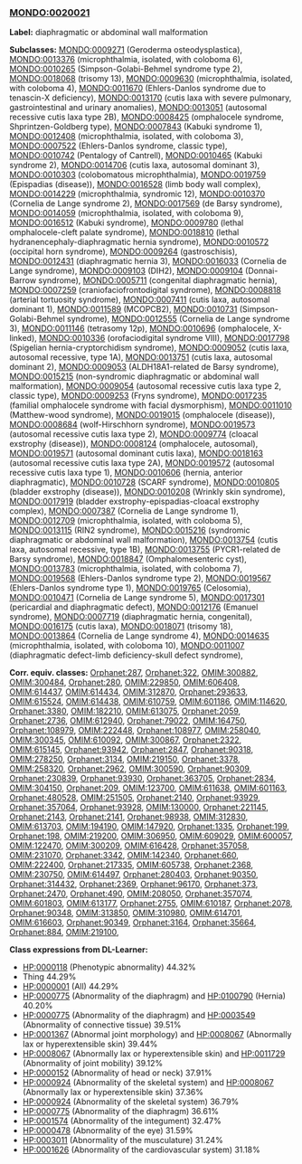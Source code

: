 
### [MONDO:0020021](http://purl.obolibrary.org/obo/MONDO_0020021)
**Label:** diaphragmatic or abdominal wall malformation

**Subclasses:** [MONDO:0009271](http://purl.obolibrary.org/obo/MONDO_0009271) (Geroderma osteodysplastica), [MONDO:0013376](http://purl.obolibrary.org/obo/MONDO_0013376) (microphthalmia, isolated, with coloboma 6), [MONDO:0010265](http://purl.obolibrary.org/obo/MONDO_0010265) (Simpson-Golabi-Behmel syndrome type 2), [MONDO:0018068](http://purl.obolibrary.org/obo/MONDO_0018068) (trisomy 13), [MONDO:0009630](http://purl.obolibrary.org/obo/MONDO_0009630) (microphthalmia, isolated, with coloboma 4), [MONDO:0011670](http://purl.obolibrary.org/obo/MONDO_0011670) (Ehlers-Danlos syndrome due to tenascin-X deficiency), [MONDO:0013170](http://purl.obolibrary.org/obo/MONDO_0013170) (cutis laxa with severe pulmonary, gastrointestinal and urinary anomalies), [MONDO:0013051](http://purl.obolibrary.org/obo/MONDO_0013051) (autosomal recessive cutis laxa type 2B), [MONDO:0008425](http://purl.obolibrary.org/obo/MONDO_0008425) (omphalocele syndrome, Shprintzen-Goldberg type), [MONDO:0007843](http://purl.obolibrary.org/obo/MONDO_0007843) (Kabuki syndrome 1), [MONDO:0012408](http://purl.obolibrary.org/obo/MONDO_0012408) (microphthalmia, isolated, with coloboma 3), [MONDO:0007522](http://purl.obolibrary.org/obo/MONDO_0007522) (Ehlers-Danlos syndrome, classic type), [MONDO:0010742](http://purl.obolibrary.org/obo/MONDO_0010742) (Pentalogy of Cantrell), [MONDO:0010465](http://purl.obolibrary.org/obo/MONDO_0010465) (Kabuki syndrome 2), [MONDO:0014706](http://purl.obolibrary.org/obo/MONDO_0014706) (cutis laxa, autosomal dominant 3), [MONDO:0010303](http://purl.obolibrary.org/obo/MONDO_0010303) (colobomatous microphthalmia), [MONDO:0019759](http://purl.obolibrary.org/obo/MONDO_0019759) (Epispadias (disease)), [MONDO:0016528](http://purl.obolibrary.org/obo/MONDO_0016528) (limb body wall complex), [MONDO:0014229](http://purl.obolibrary.org/obo/MONDO_0014229) (microphthalmia, syndromic 12), [MONDO:0010370](http://purl.obolibrary.org/obo/MONDO_0010370) (Cornelia de Lange syndrome 2), [MONDO:0017569](http://purl.obolibrary.org/obo/MONDO_0017569) (de Barsy syndrome), [MONDO:0014059](http://purl.obolibrary.org/obo/MONDO_0014059) (microphthalmia, isolated, with coloboma 9), [MONDO:0016512](http://purl.obolibrary.org/obo/MONDO_0016512) (Kabuki syndrome), [MONDO:0009780](http://purl.obolibrary.org/obo/MONDO_0009780) (lethal omphalocele-cleft palate syndrome), [MONDO:0018810](http://purl.obolibrary.org/obo/MONDO_0018810) (lethal hydranencephaly-diaphragmatic hernia syndrome), [MONDO:0010572](http://purl.obolibrary.org/obo/MONDO_0010572) (occipital horn syndrome), [MONDO:0009264](http://purl.obolibrary.org/obo/MONDO_0009264) (gastroschisis), [MONDO:0012431](http://purl.obolibrary.org/obo/MONDO_0012431) (diaphragmatic hernia 3), [MONDO:0016033](http://purl.obolibrary.org/obo/MONDO_0016033) (Cornelia de Lange syndrome), [MONDO:0009103](http://purl.obolibrary.org/obo/MONDO_0009103) (DIH2), [MONDO:0009104](http://purl.obolibrary.org/obo/MONDO_0009104) (Donnai-Barrow syndrome), [MONDO:0005711](http://purl.obolibrary.org/obo/MONDO_0005711) (congenital diaphragmatic hernia), [MONDO:0007259](http://purl.obolibrary.org/obo/MONDO_0007259) (craniofaciofrontodigital syndrome), [MONDO:0008818](http://purl.obolibrary.org/obo/MONDO_0008818) (arterial tortuosity syndrome), [MONDO:0007411](http://purl.obolibrary.org/obo/MONDO_0007411) (cutis laxa, autosomal dominant 1), [MONDO:0011589](http://purl.obolibrary.org/obo/MONDO_0011589) (MCOPCB2), [MONDO:0010731](http://purl.obolibrary.org/obo/MONDO_0010731) (Simpson-Golabi-Behmel syndrome), [MONDO:0012555](http://purl.obolibrary.org/obo/MONDO_0012555) (Cornelia de Lange syndrome 3), [MONDO:0011146](http://purl.obolibrary.org/obo/MONDO_0011146) (tetrasomy 12p), [MONDO:0010696](http://purl.obolibrary.org/obo/MONDO_0010696) (omphalocele, X-linked), [MONDO:0010336](http://purl.obolibrary.org/obo/MONDO_0010336) (orofaciodigital syndrome VIII), [MONDO:0017798](http://purl.obolibrary.org/obo/MONDO_0017798) (Spigelian hernia-cryptorchidism syndrome), [MONDO:0009052](http://purl.obolibrary.org/obo/MONDO_0009052) (cutis laxa, autosomal recessive, type 1A), [MONDO:0013751](http://purl.obolibrary.org/obo/MONDO_0013751) (cutis laxa, autosomal dominant 2), [MONDO:0009053](http://purl.obolibrary.org/obo/MONDO_0009053) (ALDH18A1-related de Barsy syndrome), [MONDO:0015215](http://purl.obolibrary.org/obo/MONDO_0015215) (non-syndromic diaphragmatic or abdominal wall malformation), [MONDO:0009054](http://purl.obolibrary.org/obo/MONDO_0009054) (autosomal recessive cutis laxa type 2, classic type), [MONDO:0009253](http://purl.obolibrary.org/obo/MONDO_0009253) (Fryns syndrome), [MONDO:0017235](http://purl.obolibrary.org/obo/MONDO_0017235) (familial omphalocele syndrome with facial dysmorphism), [MONDO:0011010](http://purl.obolibrary.org/obo/MONDO_0011010) (Matthew-wood syndrome), [MONDO:0019015](http://purl.obolibrary.org/obo/MONDO_0019015) (omphalocele (disease)), [MONDO:0008684](http://purl.obolibrary.org/obo/MONDO_0008684) (wolf-Hirschhorn syndrome), [MONDO:0019573](http://purl.obolibrary.org/obo/MONDO_0019573) (autosomal recessive cutis laxa type 2), [MONDO:0009774](http://purl.obolibrary.org/obo/MONDO_0009774) (cloacal exstrophy (disease)), [MONDO:0008124](http://purl.obolibrary.org/obo/MONDO_0008124) (omphalocele, autosomal), [MONDO:0019571](http://purl.obolibrary.org/obo/MONDO_0019571) (autosomal dominant cutis laxa), [MONDO:0018163](http://purl.obolibrary.org/obo/MONDO_0018163) (autosomal recessive cutis laxa type 2A), [MONDO:0019572](http://purl.obolibrary.org/obo/MONDO_0019572) (autosomal recessive cutis laxa type 1), [MONDO:0010606](http://purl.obolibrary.org/obo/MONDO_0010606) (hernia, anterior diaphragmatic), [MONDO:0010728](http://purl.obolibrary.org/obo/MONDO_0010728) (SCARF syndrome), [MONDO:0010805](http://purl.obolibrary.org/obo/MONDO_0010805) (bladder exstrophy (disease)), [MONDO:0010208](http://purl.obolibrary.org/obo/MONDO_0010208) (Wrinkly skin syndrome), [MONDO:0017919](http://purl.obolibrary.org/obo/MONDO_0017919) (bladder exstrophy-epispadias-cloacal exstrophy complex), [MONDO:0007387](http://purl.obolibrary.org/obo/MONDO_0007387) (Cornelia de Lange syndrome 1), [MONDO:0012709](http://purl.obolibrary.org/obo/MONDO_0012709) (microphthalmia, isolated, with coloboma 5), [MONDO:0013115](http://purl.obolibrary.org/obo/MONDO_0013115) (RIN2 syndrome), [MONDO:0015216](http://purl.obolibrary.org/obo/MONDO_0015216) (syndromic diaphragmatic or abdominal wall malformation), [MONDO:0013754](http://purl.obolibrary.org/obo/MONDO_0013754) (cutis laxa, autosomal recessive, type 1B), [MONDO:0013755](http://purl.obolibrary.org/obo/MONDO_0013755) (PYCR1-related de Barsy syndrome), [MONDO:0018847](http://purl.obolibrary.org/obo/MONDO_0018847) (Omphalomesenteric cyst), [MONDO:0013783](http://purl.obolibrary.org/obo/MONDO_0013783) (microphthalmia, isolated, with coloboma 7), [MONDO:0019568](http://purl.obolibrary.org/obo/MONDO_0019568) (Ehlers-Danlos syndrome type 2), [MONDO:0019567](http://purl.obolibrary.org/obo/MONDO_0019567) (Ehlers-Danlos syndrome type 1), [MONDO:0019765](http://purl.obolibrary.org/obo/MONDO_0019765) (Celosomia), [MONDO:0010471](http://purl.obolibrary.org/obo/MONDO_0010471) (Cornelia de Lange syndrome 5), [MONDO:0017301](http://purl.obolibrary.org/obo/MONDO_0017301) (pericardial and diaphragmatic defect), [MONDO:0012176](http://purl.obolibrary.org/obo/MONDO_0012176) (Emanuel syndrome), [MONDO:0007719](http://purl.obolibrary.org/obo/MONDO_0007719) (diaphragmatic hernia, congenital), [MONDO:0016175](http://purl.obolibrary.org/obo/MONDO_0016175) (cutis laxa), [MONDO:0018071](http://purl.obolibrary.org/obo/MONDO_0018071) (trisomy 18), [MONDO:0013864](http://purl.obolibrary.org/obo/MONDO_0013864) (Cornelia de Lange syndrome 4), [MONDO:0014635](http://purl.obolibrary.org/obo/MONDO_0014635) (microphthalmia, isolated, with coloboma 10), [MONDO:0011007](http://purl.obolibrary.org/obo/MONDO_0011007) (diaphragmatic defect-limb deficiency-skull defect syndrome), 

**Corr. equiv. classes:** [Orphanet:287](http://www.orpha.net/ORDO/Orphanet_287), [Orphanet:322](http://www.orpha.net/ORDO/Orphanet_322), [OMIM:300882](http://purl.obolibrary.org/obo/OMIM_300882), [OMIM:300484](http://purl.obolibrary.org/obo/OMIM_300484), [Orphanet:280](http://www.orpha.net/ORDO/Orphanet_280), [OMIM:229850](http://purl.obolibrary.org/obo/OMIM_229850), [OMIM:606408](http://purl.obolibrary.org/obo/OMIM_606408), [OMIM:614437](http://purl.obolibrary.org/obo/OMIM_614437), [OMIM:614434](http://purl.obolibrary.org/obo/OMIM_614434), [OMIM:312870](http://purl.obolibrary.org/obo/OMIM_312870), [Orphanet:293633](http://www.orpha.net/ORDO/Orphanet_293633), [OMIM:615524](http://purl.obolibrary.org/obo/OMIM_615524), [OMIM:614438](http://purl.obolibrary.org/obo/OMIM_614438), [OMIM:610759](http://purl.obolibrary.org/obo/OMIM_610759), [OMIM:601186](http://purl.obolibrary.org/obo/OMIM_601186), [OMIM:114620](http://purl.obolibrary.org/obo/OMIM_114620), [Orphanet:3380](http://www.orpha.net/ORDO/Orphanet_3380), [OMIM:182210](http://purl.obolibrary.org/obo/OMIM_182210), [OMIM:613075](http://purl.obolibrary.org/obo/OMIM_613075), [Orphanet:2059](http://www.orpha.net/ORDO/Orphanet_2059), [Orphanet:2736](http://www.orpha.net/ORDO/Orphanet_2736), [OMIM:612940](http://purl.obolibrary.org/obo/OMIM_612940), [Orphanet:79022](http://www.orpha.net/ORDO/Orphanet_79022), [OMIM:164750](http://purl.obolibrary.org/obo/OMIM_164750), [Orphanet:108979](http://www.orpha.net/ORDO/Orphanet_108979), [OMIM:222448](http://purl.obolibrary.org/obo/OMIM_222448), [Orphanet:108977](http://www.orpha.net/ORDO/Orphanet_108977), [OMIM:258040](http://purl.obolibrary.org/obo/OMIM_258040), [OMIM:300345](http://purl.obolibrary.org/obo/OMIM_300345), [OMIM:610092](http://purl.obolibrary.org/obo/OMIM_610092), [OMIM:300867](http://purl.obolibrary.org/obo/OMIM_300867), [Orphanet:2322](http://www.orpha.net/ORDO/Orphanet_2322), [OMIM:615145](http://purl.obolibrary.org/obo/OMIM_615145), [Orphanet:93942](http://www.orpha.net/ORDO/Orphanet_93942), [Orphanet:2847](http://www.orpha.net/ORDO/Orphanet_2847), [Orphanet:90318](http://www.orpha.net/ORDO/Orphanet_90318), [OMIM:278250](http://purl.obolibrary.org/obo/OMIM_278250), [Orphanet:3134](http://www.orpha.net/ORDO/Orphanet_3134), [OMIM:219150](http://purl.obolibrary.org/obo/OMIM_219150), [Orphanet:3378](http://www.orpha.net/ORDO/Orphanet_3378), [OMIM:258320](http://purl.obolibrary.org/obo/OMIM_258320), [Orphanet:2962](http://www.orpha.net/ORDO/Orphanet_2962), [OMIM:300590](http://purl.obolibrary.org/obo/OMIM_300590), [Orphanet:90309](http://www.orpha.net/ORDO/Orphanet_90309), [Orphanet:230839](http://www.orpha.net/ORDO/Orphanet_230839), [Orphanet:93930](http://www.orpha.net/ORDO/Orphanet_93930), [Orphanet:363705](http://www.orpha.net/ORDO/Orphanet_363705), [Orphanet:2834](http://www.orpha.net/ORDO/Orphanet_2834), [OMIM:304150](http://purl.obolibrary.org/obo/OMIM_304150), [Orphanet:209](http://www.orpha.net/ORDO/Orphanet_209), [OMIM:123700](http://purl.obolibrary.org/obo/OMIM_123700), [OMIM:611638](http://purl.obolibrary.org/obo/OMIM_611638), [OMIM:601163](http://purl.obolibrary.org/obo/OMIM_601163), [Orphanet:480528](http://www.orpha.net/ORDO/Orphanet_480528), [OMIM:251505](http://purl.obolibrary.org/obo/OMIM_251505), [Orphanet:2140](http://www.orpha.net/ORDO/Orphanet_2140), [Orphanet:93929](http://www.orpha.net/ORDO/Orphanet_93929), [Orphanet:357064](http://www.orpha.net/ORDO/Orphanet_357064), [Orphanet:93928](http://www.orpha.net/ORDO/Orphanet_93928), [OMIM:130000](http://purl.obolibrary.org/obo/OMIM_130000), [Orphanet:221145](http://www.orpha.net/ORDO/Orphanet_221145), [Orphanet:2143](http://www.orpha.net/ORDO/Orphanet_2143), [Orphanet:2141](http://www.orpha.net/ORDO/Orphanet_2141), [Orphanet:98938](http://www.orpha.net/ORDO/Orphanet_98938), [OMIM:312830](http://purl.obolibrary.org/obo/OMIM_312830), [OMIM:613703](http://purl.obolibrary.org/obo/OMIM_613703), [OMIM:194190](http://purl.obolibrary.org/obo/OMIM_194190), [OMIM:147920](http://purl.obolibrary.org/obo/OMIM_147920), [Orphanet:1335](http://www.orpha.net/ORDO/Orphanet_1335), [Orphanet:199](http://www.orpha.net/ORDO/Orphanet_199), [Orphanet:198](http://www.orpha.net/ORDO/Orphanet_198), [OMIM:219200](http://purl.obolibrary.org/obo/OMIM_219200), [OMIM:306950](http://purl.obolibrary.org/obo/OMIM_306950), [OMIM:609029](http://purl.obolibrary.org/obo/OMIM_609029), [OMIM:600057](http://purl.obolibrary.org/obo/OMIM_600057), [OMIM:122470](http://purl.obolibrary.org/obo/OMIM_122470), [OMIM:300209](http://purl.obolibrary.org/obo/OMIM_300209), [OMIM:616428](http://purl.obolibrary.org/obo/OMIM_616428), [Orphanet:357058](http://www.orpha.net/ORDO/Orphanet_357058), [OMIM:231070](http://purl.obolibrary.org/obo/OMIM_231070), [Orphanet:3342](http://www.orpha.net/ORDO/Orphanet_3342), [OMIM:142340](http://purl.obolibrary.org/obo/OMIM_142340), [Orphanet:660](http://www.orpha.net/ORDO/Orphanet_660), [OMIM:222400](http://purl.obolibrary.org/obo/OMIM_222400), [Orphanet:217335](http://www.orpha.net/ORDO/Orphanet_217335), [OMIM:605738](http://purl.obolibrary.org/obo/OMIM_605738), [Orphanet:2368](http://www.orpha.net/ORDO/Orphanet_2368), [OMIM:230750](http://purl.obolibrary.org/obo/OMIM_230750), [OMIM:614497](http://purl.obolibrary.org/obo/OMIM_614497), [Orphanet:280403](http://www.orpha.net/ORDO/Orphanet_280403), [Orphanet:90350](http://www.orpha.net/ORDO/Orphanet_90350), [Orphanet:314432](http://www.orpha.net/ORDO/Orphanet_314432), [Orphanet:2369](http://www.orpha.net/ORDO/Orphanet_2369), [Orphanet:96170](http://www.orpha.net/ORDO/Orphanet_96170), [Orphanet:373](http://www.orpha.net/ORDO/Orphanet_373), [Orphanet:2470](http://www.orpha.net/ORDO/Orphanet_2470), [Orphanet:490](http://www.orpha.net/ORDO/Orphanet_490), [OMIM:208050](http://purl.obolibrary.org/obo/OMIM_208050), [Orphanet:357074](http://www.orpha.net/ORDO/Orphanet_357074), [OMIM:601803](http://purl.obolibrary.org/obo/OMIM_601803), [OMIM:613177](http://purl.obolibrary.org/obo/OMIM_613177), [Orphanet:2755](http://www.orpha.net/ORDO/Orphanet_2755), [OMIM:610187](http://purl.obolibrary.org/obo/OMIM_610187), [Orphanet:2078](http://www.orpha.net/ORDO/Orphanet_2078), [Orphanet:90348](http://www.orpha.net/ORDO/Orphanet_90348), [OMIM:313850](http://purl.obolibrary.org/obo/OMIM_313850), [OMIM:310980](http://purl.obolibrary.org/obo/OMIM_310980), [OMIM:614701](http://purl.obolibrary.org/obo/OMIM_614701), [OMIM:616603](http://purl.obolibrary.org/obo/OMIM_616603), [Orphanet:90349](http://www.orpha.net/ORDO/Orphanet_90349), [Orphanet:3164](http://www.orpha.net/ORDO/Orphanet_3164), [Orphanet:35664](http://www.orpha.net/ORDO/Orphanet_35664), [Orphanet:884](http://www.orpha.net/ORDO/Orphanet_884), [OMIM:219100](http://purl.obolibrary.org/obo/OMIM_219100), 

**Class expressions from DL-Learner:**

- [HP:0000118](http://purl.obolibrary.org/obo/HP_0000118) (Phenotypic abnormality) 44.32%
- Thing 44.29%
- [HP:0000001](http://purl.obolibrary.org/obo/HP_0000001) (All) 44.29%
- [HP:0000775](http://purl.obolibrary.org/obo/HP_0000775) (Abnormality of the diaphragm) and [HP:0100790](http://purl.obolibrary.org/obo/HP_0100790) (Hernia) 40.20%
- [HP:0000775](http://purl.obolibrary.org/obo/HP_0000775) (Abnormality of the diaphragm) and [HP:0003549](http://purl.obolibrary.org/obo/HP_0003549) (Abnormality of connective tissue) 39.51%
- [HP:0001367](http://purl.obolibrary.org/obo/HP_0001367) (Abnormal joint morphology) and [HP:0008067](http://purl.obolibrary.org/obo/HP_0008067) (Abnormally lax or hyperextensible skin) 39.44%
- [HP:0008067](http://purl.obolibrary.org/obo/HP_0008067) (Abnormally lax or hyperextensible skin) and [HP:0011729](http://purl.obolibrary.org/obo/HP_0011729) (Abnormality of joint mobility) 39.12%
- [HP:0000152](http://purl.obolibrary.org/obo/HP_0000152) (Abnormality of head or neck) 37.91%
- [HP:0000924](http://purl.obolibrary.org/obo/HP_0000924) (Abnormality of the skeletal system) and [HP:0008067](http://purl.obolibrary.org/obo/HP_0008067) (Abnormally lax or hyperextensible skin) 37.36%
- [HP:0000924](http://purl.obolibrary.org/obo/HP_0000924) (Abnormality of the skeletal system) 36.79%
- [HP:0000775](http://purl.obolibrary.org/obo/HP_0000775) (Abnormality of the diaphragm) 36.61%
- [HP:0001574](http://purl.obolibrary.org/obo/HP_0001574) (Abnormality of the integument) 32.47%
- [HP:0000478](http://purl.obolibrary.org/obo/HP_0000478) (Abnormality of the eye) 31.59%
- [HP:0003011](http://purl.obolibrary.org/obo/HP_0003011) (Abnormality of the musculature) 31.24%
- [HP:0001626](http://purl.obolibrary.org/obo/HP_0001626) (Abnormality of the cardiovascular system) 31.18%


